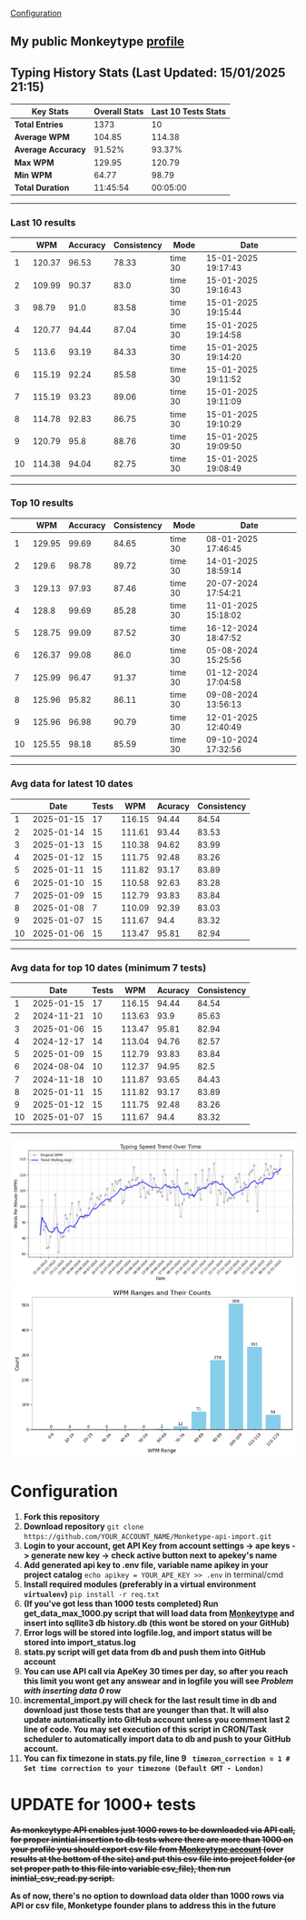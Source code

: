 
[Configuration](#configuration)
## My public Monkeytype [profile](https://monkeytype.com/profile/zp14)


        
## Typing History Stats (Last Updated: 15/01/2025 21:15)

| **Key Stats**               | **Overall Stats**       | **Last 10 Tests Stats**  |
|--------------------------|-------------------------|--------------------------|
| **Total Entries**        | 1373           | 10                       |
| **Average WPM**          | 104.85           | 114.38    |
| **Average Accuracy**     | 91.52%          | 93.37%   |
| **Max WPM**              | 129.95               | 120.79        |
| **Min WPM**              | 64.77               | 98.79                        |
| **Total Duration**       | 11:45:54        | 00:05:00                        |


---

### Last 10 results

| | WPM | Accuracy | Consistency | Mode | Date |
| --- | --- | -------- | ----------- | ---- | --------- |
| 1 | 120.37 | 96.53 | 78.33 | time 30 | 15-01-2025 19:17:43 |
| 2 | 109.99 | 90.37 | 83.0 | time 30 | 15-01-2025 19:16:43 |
| 3 | 98.79 | 91.0 | 83.58 | time 30 | 15-01-2025 19:15:44 |
| 4 | 120.77 | 94.44 | 87.04 | time 30 | 15-01-2025 19:14:58 |
| 5 | 113.6 | 93.19 | 84.33 | time 30 | 15-01-2025 19:14:20 |
| 6 | 115.19 | 92.24 | 85.58 | time 30 | 15-01-2025 19:11:52 |
| 7 | 115.19 | 93.23 | 89.06 | time 30 | 15-01-2025 19:11:09 |
| 8 | 114.78 | 92.83 | 86.75 | time 30 | 15-01-2025 19:10:29 |
| 9 | 120.79 | 95.8 | 88.76 | time 30 | 15-01-2025 19:09:50 |
| 10 | 114.38 | 94.04 | 82.75 | time 30 | 15-01-2025 19:08:49 |


 --- 

### Top 10 results

| | WPM | Accuracy | Consistency | Mode | Date |
| --- | --- | -------- | ----------- | ---- | --------- |
| 1 | 129.95 | 99.69 | 84.65 | time 30 | 08-01-2025 17:46:45 |
| 2 | 129.6 | 98.78 | 89.72 | time 30 | 14-01-2025 18:59:14 |
| 3 | 129.13 | 97.93 | 87.46 | time 30 | 20-07-2024 17:54:21 |
| 4 | 128.8 | 99.69 | 85.28 | time 30 | 11-01-2025 15:18:02 |
| 5 | 128.75 | 99.09 | 87.52 | time 30 | 16-12-2024 18:47:52 |
| 6 | 126.37 | 99.08 | 86.0 | time 30 | 05-08-2024 15:25:56 |
| 7 | 125.99 | 96.47 | 91.37 | time 30 | 01-12-2024 17:04:58 |
| 8 | 125.96 | 95.82 | 86.11 | time 30 | 09-08-2024 13:56:13 |
| 9 | 125.96 | 96.98 | 90.79 | time 30 | 12-01-2025 12:40:49 |
| 10 | 125.55 | 98.18 | 85.59 | time 30 | 09-10-2024 17:32:56 |


 --- 

### Avg data for latest 10 dates

| | Date | Tests | WPM | Acuracy | Consistency |
| --- | --- | -------- | ----------- | ---- | --------- |
| 1 | 2025-01-15 | 17 | 116.15 | 94.44 | 84.54 |
| 2 | 2025-01-14 | 15 | 111.61 | 93.44 | 83.53 |
| 3 | 2025-01-13 | 15 | 110.38 | 94.62 | 83.99 |
| 4 | 2025-01-12 | 15 | 111.75 | 92.48 | 83.26 |
| 5 | 2025-01-11 | 15 | 111.82 | 93.17 | 83.89 |
| 6 | 2025-01-10 | 15 | 110.58 | 92.63 | 83.28 |
| 7 | 2025-01-09 | 15 | 112.79 | 93.83 | 83.84 |
| 8 | 2025-01-08 | 7 | 110.09 | 92.39 | 83.03 |
| 9 | 2025-01-07 | 15 | 111.67 | 94.4 | 83.32 |
| 10 | 2025-01-06 | 15 | 113.47 | 95.81 | 82.94 |


 --- 

### Avg data for top 10 dates (minimum 7 tests)

| | Date | Tests | WPM | Acuracy | Consistency |
| --- | --- | -------- | ----------- | ---- | --------- |
| 1 | 2025-01-15 | 17 | 116.15 | 94.44 | 84.54 |
| 2 | 2024-11-21 | 10 | 113.63 | 93.9 | 85.63 |
| 3 | 2025-01-06 | 15 | 113.47 | 95.81 | 82.94 |
| 4 | 2024-12-17 | 14 | 113.04 | 94.76 | 82.57 |
| 5 | 2025-01-09 | 15 | 112.79 | 93.83 | 83.84 |
| 6 | 2024-08-04 | 10 | 112.37 | 94.95 | 82.5 |
| 7 | 2024-11-18 | 10 | 111.87 | 93.65 | 84.43 |
| 8 | 2025-01-11 | 15 | 111.82 | 93.17 | 83.89 |
| 9 | 2025-01-12 | 15 | 111.75 | 92.48 | 83.26 |
| 10 | 2025-01-07 | 15 | 111.67 | 94.4 | 83.32 |


 --- 


        
![speed trend](typing_speed_trend.png)
![counted chart](count_tests.png)
# Configuration
1. **Fork this repository** 
2. **Download repository** `git clone https://github.com/YOUR_ACCOUNT_NAME/Monketype-api-import.git`
3. **Login to your account, get API Key from account settings -> ape keys -> generate new key -> check active button next to apekey's name**
4. **Add generated api key to .env file, variable name apikey in your project catalog**  `echo apikey = YOUR_APE_KEY >> .env` in terminal/cmd
5. **Install required modules (preferably in a virtual environment `virtualenv`)** `pip install -r req.txt`
6. **(If you've got less than 1000 tests completed) Run get_data_max_1000.py script that will load data from [Monkeytype](https://monkeytype.com/) and insert into sqllite3 db history.db (this wont be stored on your GitHub)**
7. **Error logs will be stored into logfile.log, and import status will be stored into import_status.log**
8. **stats.py script will get data from db and push them into GitHub account**
9. **You can use API call via ApeKey 30 times per day, so after you reach this limit you wont get any answear and in logfile you will see *Problem with inserting data 0* row**
10. **incremental_import.py will check for the last result time in db and download just those tests that are younger than that. It will also update automatically into GitHub account unless you comment last 2 line of code. You may set execution of this script in CRON/Task scheduler to automatically import data to db and push to your GitHub account.**
11. **You can fix timezone in stats.py file, line 9 ` timezon_correction = 1 # Set time correction to your timezone (Default GMT - London)`**
# UPDATE for 1000+ tests
    
~~**As monkeytype API enables just 1000 rows to be downloaded via API call, for proper inintial insertion to db tests where there are more than 1000 on your profile
you should export csv file from [Monkeytype account](https://monkeytype.com/account) (over results at the bottom of the site)
and put this csv file into project folder (or set proper path to this file into variable csv_file), then run inintial_csv_read.py script.**~~

**As of now, there's no option to download data older than 1000 rows via API or csv file, Monketype founder plans to address this in the future**
    
    